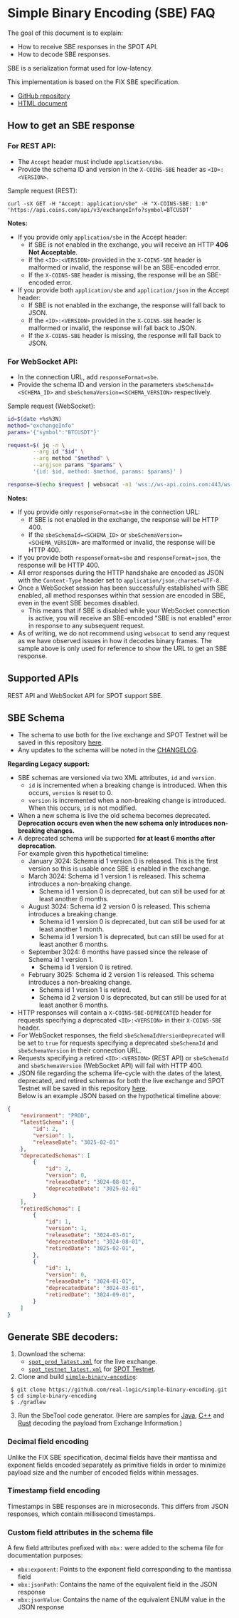# Simple Binary Encoding (SBE) FAQ

The goal of this document is to explain:

* How to receive SBE responses in the SPOT API.
* How to decode SBE responses.

SBE is a serialization format used for low-latency. 

This implementation is based on the FIX SBE specification.
* [GitHub repository](https://github.com/FIXTradingCommunity/fix-simple-binary-encoding)
* [HTML document](https://www.fixtrading.org/standards/sbe-online)

## How to get an SBE response

### For REST API:

* The `Accept` header must include `application/sbe`.
* Provide the schema ID and version in the `X-COINS-SBE` header as `<ID>:<VERSION>`.

Sample request (REST):

```
curl -sX GET -H "Accept: application/sbe" -H "X-COINS-SBE: 1:0" 'https://api.coins.com/api/v3/exchangeInfo?symbol=BTCUSDT'
```
**Notes:**

* If you provide only `application/sbe` in the Accept header:
    * If SBE is not enabled in the exchange, you will receive an HTTP **406 Not Acceptable**.
    * If the `<ID>:<VERSION>` provided in the `X-COINS-SBE` header is malformed or invalid, the response will be an SBE-encoded error.
    * If the `X-COINS-SBE` header is missing, the response will be an SBE-encoded error.
* If you provide both `application/sbe` and `application/json` in the Accept header:
    * If SBE is not enabled in the exchange, the response will fall back to JSON.
    * If the `<ID>:<VERSION>` provided in the `X-COINS-SBE` header is malformed or invalid, the response will fall back to JSON.
    * If the `X-COINS-SBE` header is missing, the response will fall back to JSON.

### For WebSocket API:

* In the connection URL, add `responseFormat=sbe`.
* Provide the schema ID and version in the parameters `sbeSchemaId=<SCHEMA_ID>` and `sbeSchemaVersion=<SCHEMA_VERSION>` respectively. 

Sample request (WebSocket):

```bash
id=$(date +%s%3N)
method="exchangeInfo"
params='{"symbol":"BTCUSDT"}'

request=$( jq -n \
        --arg id "$id" \
        --arg method "$method" \
        --argjson params "$params" \
        '{id: $id, method: $method, params: $params}' )

response=$(echo $request | websocat -n1 'wss://ws-api.coins.com:443/ws-api/v3?responseFormat=sbe&sbeSchemaId=1&sbeSchemaVersion=0')
```

**Notes:**

* If you provide only `responseFormat=sbe` in the connection URL:
    * If SBE is not enabled in the exchange, the response will be HTTP 400.
    * If the `sbeSchemaId=<SCHEMA_ID>` or `sbeSchemaVersion=<SCHEMA_VERSION>` are malformed or invalid, the response will be HTTP 400.
* If you provide both `responseFormat=sbe` and `responseFormat=json`, the response will be HTTP 400.
* All error responses during the HTTP handshake are encoded as JSON with the `Content-Type` header set to `application/json;charset=UTF-8`.
* Once a WebSocket session has been successfully established with SBE enabled, all method responses within that session are encoded in SBE, even in the event SBE becomes disabled. 
    * This means that if SBE is disabled while your WebSocket connection is active, you will receive an SBE-encoded "SBE is not enabled" error in response to any subsequent request.
* As of writing, we do not recommend using `websocat` to send any request as we have observed issues in how it decodes binary frames. The sample above is only used for reference to show the URL to get an SBE response.

## Supported APIs

REST API and WebSocket API for SPOT support SBE.

## SBE Schema

* The schema to use both for the live exchange and SPOT Testnet will be saved in this repository [here](https://github.com/coins/coins-spot-api-docs/tree/master/sbe/schemas). 
* Any updates to the schema will be noted in the [CHANGELOG](../CHANGELOG.md). 

**Regarding Legacy support:**

* SBE schemas are versioned via two XML attributes, `id` and `version`.
	* `id` is incremented when a breaking change is introduced. When this occurs, `version` is reset to 0.
	* `version` is incremented when a non-breaking change is introduced. When this occurs, `id` is not modified.
* When a new schema is live the old schema becomes deprecated. **Deprecation occurs even when the new schema only introduces non-breaking changes.**
* A deprecated schema will be supported **for at least 6 months after deprecation**. <br>For example given this hypothetical timeline:
	* January 3024: Schema id 1 version 0 is released. This is the first version so this is usable once SBE is enabled in the exchange. 
	* March 3024: Schema id 1 version 1 is released. This schema introduces a non-breaking change. 
		* Schema id 1 version 0 is deprecated, but can still be used for at least another 6 months.
	* August 3024: Schema id 2 version 0 is released. This schema introduces a breaking change.
		* Schema id 1 version 0 is deprecated, but can still be used for at least another 1 month.
		* Schema id 1 version 1 is deprecated, but can still be used for at least another 6 months.
    * September 3024: 6 months have passed since the release of Schema id 1 version 1. 
        * Schema id 1 version 0 is retired.
	* February 3025: Schema id 2 version 1 is released. This schema introduces a non-breaking change.
		* Schema id 1 version 1 is retired.
		* Schema id 2 version 0 is deprecated, but can still be used for at least another 6 months.
* HTTP responses will contain a `X-COINS-SBE-DEPRECATED` header for requests specifying a deprecated `<ID>:<VERSION>` in their `X-COINS-SBE` header.
* For WebSocket responses, the field `sbeSchemaIdVersionDeprecated` will be set to `true` for requests specifying a deprecated `sbeSchemaId` and `sbeSchemaVersion` in their connection URL.
* Requests specifying a retired `<ID>:<VERSION>` (REST API) or `sbeSchemaId` and `sbeSchemaVersion`  (WebSocket API) will fail with HTTP 400.
* JSON file regarding the schema life-cycle with the dates of the latest, deprecated, and retired schemas for both the live exchange and SPOT Testnet will be saved in this repository [here](https://github.com/coins/coins-spot-api-docs/tree/master/sbe/schemas). <br> Below is an example JSON based on the hypothetical timeline above:

```json
{
    "environment": "PROD",
    "latestSchema": {
        "id": 2,
        "version": 1,
        "releaseDate": "3025-02-01" 
    },
    "deprecatedSchemas": [
        {
            "id": 2,
            "version": 0,
            "releaseDate": "3024-08-01",
            "deprecatedDate": "3025-02-01" 
        }
    ],
    "retiredSchemas": [
        {
            "id": 1,
            "version": 1,
            "releaseDate": "3024-03-01",
            "deprecatedDate": "3024-08-01", 
            "retiredDate": "3025-02-01",
        },
        {
            "id": 1,
            "version": 0,
            "releaseDate": "3024-01-01",
            "deprecatedDate": "3024-03-01",
            "retiredDate": "3024-09-01",
        }
    ]
}
```

## Generate SBE decoders:

1. Download the schema:
    * [`spot_prod_latest.xml`](../sbe/schemas/spot_prod_latest.xml) for the live exchange.
    * [`spot_testnet_latest.xml`](../sbe/schemas/spot_testnet_latest.xml) for [SPOT Testnet](https://testnet.coins.vision).
2. Clone and build [`simple-binary-encoding`](https://github.com/real-logic/simple-binary-encoding):
```shell
 $ git clone https://github.com/real-logic/simple-binary-encoding.git
 $ cd simple-binary-encoding
 $ ./gradlew
```
3. Run the SbeTool code generator. (Here are samples for [Java](https://github.com/coins/coins-sbe-java-sample-app), [C++](https://github.com/coins/coins-sbe-cpp-sample-app) and [Rust](https://github.com/coins/coins-sbe-rust-sample-app) decoding the payload from Exchange Information.)

### Decimal field encoding

Unlike the FIX SBE specification, decimal fields have their mantissa and exponent fields encoded separately as primitive fields in order to minimize payload size and the number of encoded fields within messages.

### Timestamp field encoding

Timestamps in SBE responses are in microseconds. This differs from JSON responses, which contain millisecond timestamps.

### Custom field attributes in the schema file

A few field attributes prefixed with `mbx:` were added to the schema file for documentation purposes:
- `mbx:exponent`: Points to the exponent field corresponding to the mantissa field
- `mbx:jsonPath`: Contains the name of the equivalent field in the JSON response
- `mbx:jsonValue`: Contains the name of the equivalent ENUM value in the JSON response






